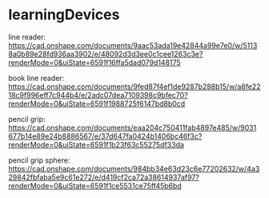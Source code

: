 # learningDevices

line reader: https://cad.onshape.com/documents/9aac53ada19e42844a99e7e0/w/51138a0b89e28fd936aa3902/e/48092d3d3ee0c1cee1263c3e?renderMode=0&uiState=6591f16ffa5dad079d148175

book line reader: https://cad.onshape.com/documents/9fed87f4ef1de9287b288b15/w/a8fe2218c9f996eff7c944b4/e/2adc07dea7109398c9bfec70?renderMode=0&uiState=6591f1988725f6147bd8b0cd 

pencil grip: https://cad.onshape.com/documents/eaa204c750411fab4897e485/w/9031677b14e89e24b8886567/e/37d647fa0424b1406bc46f3c?renderMode=0&uiState=6591f1b23f63c55275df33da

pencil grip sphere: https://cad.onshape.com/documents/984bb34e63d23c6e77202632/w/4a329842fbfaba5e9c61e272/e/d419cf2ca72a38614937af97?renderMode=0&uiState=6591f1ce5531ce75ff45b6bd 
